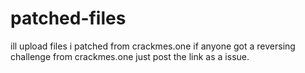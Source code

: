 # patched-files
ill upload files i patched from crackmes.one
if anyone got a reversing challenge from crackmes.one just post the link as a issue.

